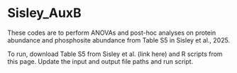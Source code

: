 # Sisley_AuxB
These codes are to perform ANOVAs and post-hoc analyses on protein abundance and phosphosite abundance from Table S5 in Sisley et al., 2025.

To run, download Table S5 from Sisley et al. (link here) and R scripts from this page. Update the input and output file paths and run script.
